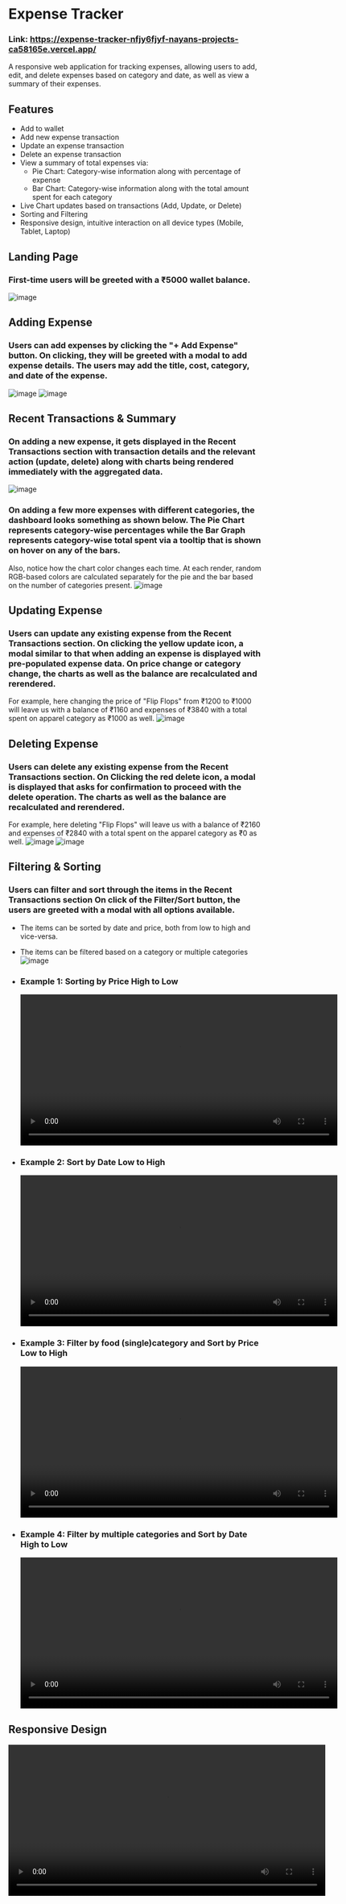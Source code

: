 # Expense Tracker
### Link: https://expense-tracker-nfjy6fjyf-nayans-projects-ca58165e.vercel.app/
A responsive web application for tracking expenses, allowing users to add, edit, and delete expenses based on category and date, as well as view a summary of their expenses.

## Features
- Add to wallet
- Add new expense transaction
- Update an expense transaction
- Delete an expense transaction
- View a summary of total expenses via:
  - Pie Chart: Category-wise information along with percentage of expense
  - Bar Chart: Category-wise information along with the total amount spent for each category
- Live Chart updates based on transactions (Add, Update, or Delete)
- Sorting and Filtering
- Responsive design, intuitive interaction on all device types (Mobile, Tablet, Laptop)

## Landing Page
### First-time users will be greeted with a ₹5000 wallet balance.
![image](https://github.com/user-attachments/assets/d8cba14b-6a17-4f8b-8abb-ae281d2a6fb4)


## Adding Expense
### Users can add expenses by clicking the "+ Add Expense" button. On clicking, they will be greeted with a modal to add expense details. The users may add the title, cost, category, and date of the expense.
![image](https://github.com/user-attachments/assets/887d881a-e8e7-4fc9-88a9-828cec82157f)
![image](https://github.com/user-attachments/assets/b6bbda99-c0d4-4a6c-a098-c731ba27bb93)

## Recent Transactions & Summary
### On adding a new expense, it gets displayed in the Recent Transactions section with transaction details and the relevant action (update, delete) along with charts being rendered immediately with the aggregated data.
![image](https://github.com/user-attachments/assets/02f335af-742d-4fe7-8f7e-83347673a13f)
### On adding a few more expenses with different categories, the dashboard looks something as shown below. The Pie Chart represents category-wise percentages while the Bar Graph represents category-wise total spent via a tooltip that is shown on hover on any of the bars.
Also, notice how the chart color changes each time. At each render, random RGB-based colors are calculated separately for the pie and the bar based on the number of categories present.
![image](https://github.com/user-attachments/assets/d55f1b06-acea-4c76-b085-459c4da217a1)

## Updating Expense
### Users can update any existing expense from the Recent Transactions section. On clicking the yellow update icon, a modal similar to that when adding an expense is displayed with pre-populated expense data. On price change or category change, the charts as well as the balance are recalculated and rerendered. 
For example, here changing the price of "Flip Flops" from ₹1200 to ₹1000 will leave us with a balance of ₹1160 and expenses of ₹3840 with a total spent on apparel category as ₹1000 as well.
![image](https://github.com/user-attachments/assets/7df4124d-5066-45c7-9803-2c441f9202f1)

## Deleting Expense
### Users can delete any existing expense from the Recent Transactions section. On Clicking the red delete icon, a modal is displayed that asks for confirmation to proceed with the delete operation. The charts as well as the balance are recalculated and rerendered.
For example, here deleting "Flip Flops" will leave us with a balance of ₹2160 and expenses of ₹2840 with a total spent on the apparel category as ₹0 as well.
![image](https://github.com/user-attachments/assets/e8ee2708-2278-4a82-b9f1-9469ec52bdb7)
![image](https://github.com/user-attachments/assets/e98195c3-ab83-4aa2-a3b5-9fc0f5e871a0)

## Filtering & Sorting
### Users can filter and sort through the items in the Recent Transactions section On click of the Filter/Sort button, the users are greeted with a modal with all options available. 
 - The items can be sorted by date and price, both from low to high and vice-versa.
 - The items can be filtered based on a category or multiple categories
![image](https://github.com/user-attachments/assets/b33b184b-8be8-40f9-b0f5-9d1c4eeec161)

 - ### Example 1: Sorting by Price High to Low
   <video width="630" height="300" src="https://github.com/user-attachments/assets/c1416376-432a-4577-9021-e49d21407475"></video>

 - ### Example 2: Sort by Date Low to High
   <video width="630" height="300" src="https://github.com/user-attachments/assets/525e1383-96e8-4459-81c9-28051577c434"></video>

 - ### Example 3: Filter by food (single)category and Sort by Price Low to High
   <video width="630" height="300" src="https://github.com/user-attachments/assets/5ef389b1-b245-498d-9845-009735e54bba"></video>

 - ### Example 4: Filter by multiple categories and Sort by Date High to Low
   <video width="630" height="300" src="https://github.com/user-attachments/assets/e53d9665-7597-4225-8739-7009237ea85d"></video>

## Responsive Design
<video width="630" height="300" src="https://github.com/user-attachments/assets/835a45d5-d6e5-4c71-a36b-ef27ca79c6c1"></video>













